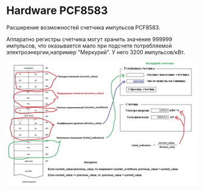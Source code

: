 Hardware PCF8583
==================

 Расширение возможностей счетчика импульсов PCF8583.
 
 Аппаратно регистры счетчика могут хранить значение 999999 импульсов, что оказывается мало при подсчете потребляемой электроэнергии,например "Меркурий". 
 У него 3200 импульсов/кВт. 

 

![hardware pcf8583](photo_01.jpg "hardware pcf85831")

